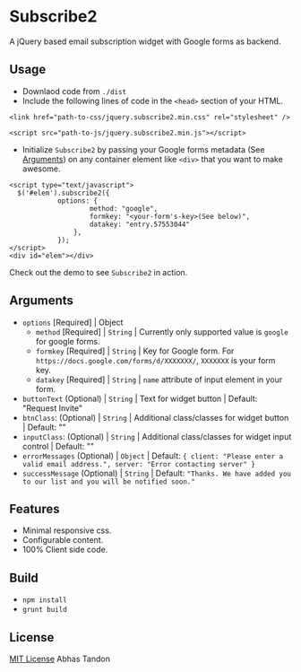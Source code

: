 # Subscribe2 
A jQuery based email subscription widget with Google forms as backend.

## Usage
* Downlaod code from `./dist`
* Include the following lines of code in the `<head>` section of your HTML.

`<link href="path-to-css/jquery.subscribe2.min.css" rel="stylesheet" />`

`<script src="path-to-js/jquery.subscribe2.min.js"></script>`

* Initialize `Subscribe2` by passing your Google forms metadata (See [Arguments](#arguments)) on any container element like `<div>` that you want to make awesome.

```
<script type="text/javascript">
  $('#elem').subscribe2({
	        options: {
	                method: "google",
	                formkey: "<your-form's-key>(See below)",
	                datakey: "entry.57553044"
	            },
	        });
</script>
<div id="elem"></div>
```

Check out the demo to see `Subscribe2` in action.

## Arguments
* `options` [Required] | Object
	*  	`method` [Required] | `String` | Currently only supported value is `google` for google forms.
	*  	`formkey` [Required] | `String` | Key for Google form. For `https://docs.google.com/forms/d/XXXXXXX/`,  `XXXXXXX` is your form key.
	*  	`datakey` [Required] | `String` | `name` attribute of input element in your form.
* `buttonText` (Optional) | `String` | Text for widget button | Default: "Request Invite"
* `btnClass`: (Optional) | `String` | Additional class/classes for widget button | Default: ""
* `inputClass`: (Optional) | `String` | Additional class/classes for widget input control | Default: ""
* `errorMessages` (Optional) | `Object` | Default: `{ client: "Please enter a valid email address.", server: "Error contacting server" }`
* `successMessage` (Optional) | `String` | Default: `"Thanks. We have added you to our list and you will be notified soon."`

## Features
* Minimal responsive css.
* Configurable content.
* 100% Client side code.

## Build
* `npm install`
* `grunt build`

## License

[MIT License](http://zenorocha.mit-license.org/) Abhas Tandon
